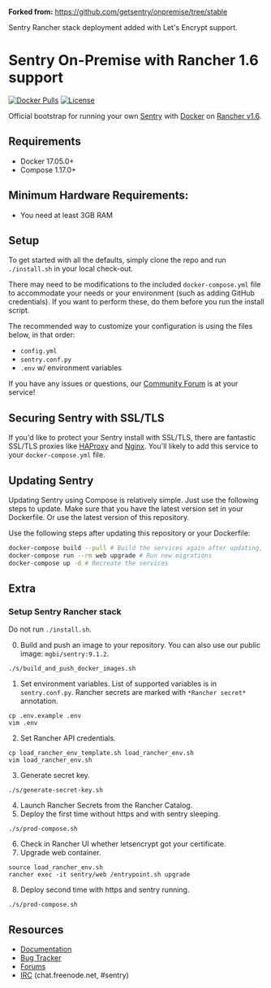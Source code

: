 **Forked from:**
https://github.com/getsentry/onpremise/tree/stable

Sentry Rancher stack deployment added with Let's Encrypt support.

# Sentry On-Premise with Rancher 1.6 support

[![Docker Pulls](https://img.shields.io/docker/pulls/mgbi/onpremise.svg?maxAge=8600)][hub]
[![License](https://img.shields.io/github/license/mgbi/onpremise.svg?maxAge=8600)]()

[hub]: https://hub.docker.com/r/mgbi/onpremise/

Official bootstrap for running your own [Sentry](https://sentry.io/) with [Docker](https://www.docker.com/)
on [Rancher v1.6](https://rancher.com/docs/rancher/v1.6/en/).

## Requirements

 * Docker 17.05.0+
 * Compose 1.17.0+

## Minimum Hardware Requirements:

 * You need at least 3GB RAM

## Setup

To get started with all the defaults, simply clone the repo and run `./install.sh` in your local check-out.

There may need to be modifications to the included `docker-compose.yml` file to accommodate your needs or your environment (such as adding GitHub credentials). If you want to perform these, do them before you run the install script.

The recommended way to customize your configuration is using the files below, in that order:

 * `config.yml`
 * `sentry.conf.py`
 * `.env` w/ environment variables

If you have any issues or questions, our [Community Forum](https://forum.sentry.io/c/on-premise) is at your service!

## Securing Sentry with SSL/TLS

If you'd like to protect your Sentry install with SSL/TLS, there are
fantastic SSL/TLS proxies like [HAProxy](http://www.haproxy.org/)
and [Nginx](http://nginx.org/). You'll likely to add this service to your `docker-compose.yml` file.

## Updating Sentry

Updating Sentry using Compose is relatively simple. Just use the following steps to update. Make sure that you have the latest version set in your Dockerfile. Or use the latest version of this repository.

Use the following steps after updating this repository or your Dockerfile:
```sh
docker-compose build --pull # Build the services again after updating, and make sure we're up to date on patch version
docker-compose run --rm web upgrade # Run new migrations
docker-compose up -d # Recreate the services
```

## Extra

### Setup Sentry Rancher stack

Do not run `./install.sh`.

0. Build and push an image to your repository. You can also use our public image:
`mgbi/sentry:9.1.2`.
```
./s/build_and_push_docker_images.sh
```
1. Set environment variables. List of supported variables is in `sentry.conf.py`.
Rancher secrets are marked with `*Rancher secret*` annotation.
```
cp .env.example .env
vim .env
```
2. Set Rancher API credentials.
```
cp load_rancher_env_template.sh load_rancher_env.sh
vim load_rancher_env.sh
```
3. Generate secret key.
```
./s/generate-secret-key.sh
```
4. Launch Rancher Secrets from the Rancher Catalog.
5. Deploy the first time without https and with sentry sleeping.
```
./s/prod-compose.sh
```
6. Check in Rancher UI whether letsencrypt got your certificate.
7. Upgrade web container.
```
source load_rancher_env.sh
rancher exec -it sentry/web /entrypoint.sh upgrade
```
8. Deploy second time with https and sentry running.
```
./s/prod-compose.sh
```


## Resources

 * [Documentation](https://docs.sentry.io/server/installation/docker/)
 * [Bug Tracker](https://github.com/getsentry/onpremise/issues)
 * [Forums](https://forum.sentry.io/c/on-premise)
 * [IRC](irc://chat.freenode.net/sentry) (chat.freenode.net, #sentry)


[build-status-image]: https://api.travis-ci.com/getsentry/onpremise.svg?branch=master
[build-status-url]: https://travis-ci.com/getsentry/onpremise
